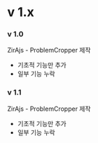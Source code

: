 # v 1.x

### v 1.0

ZirAjs - ProblemCropper 제작
- 기초적 기능만 추가
- 일부 기능 누락

### v 1.1

ZirAjs - ProblemCropper 제작
- 기초적 기능만 추가
- 일부 기능 누락

